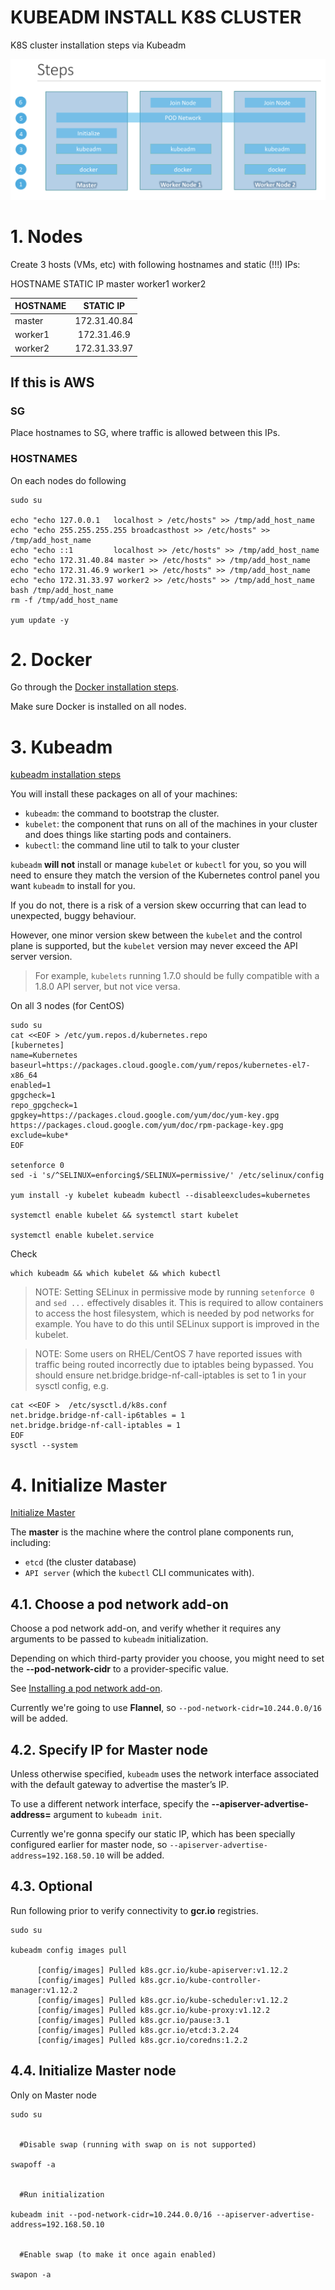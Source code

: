 # KUBEADM INSTALL K8S CLUSTER

K8S cluster installation steps via Kubeadm

![K8S cluster installation steps](https://github.com/propalparolnapervom/OVERALL/blob/master/Pictures/k8s_cluster_inst_steps.png "K8S cluster installation steps")

# 1. Nodes

Create 3 hosts (VMs, etc) with following hostnames and static (!!!) IPs:

HOSTNAME  STATIC IP
master
worker1
worker2

| HOSTNAME        | STATIC IP | 
| ------------- |:-------------:| 
| master        | 172.31.40.84 | 
| worker1      | 172.31.46.9      | 
| worker2      | 172.31.33.97      | 


## If this is AWS

### SG

Place hostnames to SG, where traffic is allowed between this IPs.

### HOSTNAMES

On each nodes do following
```
sudo su

echo "echo 127.0.0.1   localhost > /etc/hosts" >> /tmp/add_host_name
echo "echo 255.255.255.255 broadcasthost >> /etc/hosts" >> /tmp/add_host_name
echo "echo ::1         localhost >> /etc/hosts" >> /tmp/add_host_name
echo "echo 172.31.40.84 master >> /etc/hosts" >> /tmp/add_host_name
echo "echo 172.31.46.9 worker1 >> /etc/hosts" >> /tmp/add_host_name
echo "echo 172.31.33.97 worker2 >> /etc/hosts" >> /tmp/add_host_name
bash /tmp/add_host_name
rm -f /tmp/add_host_name

yum update -y
```



# 2. Docker

Go through the [Docker installation steps](https://github.com/propalparolnapervom/CONTAINERIZATION/blob/master/DOCKER/CentOS/Installation/DOCKER%20Installation%20(CentOS).md).

Make sure Docker is installed on all nodes.


# 3. Kubeadm

[kubeadm installation steps](https://kubernetes.io/docs/setup/independent/install-kubeadm/)

You will install these packages on all of your machines:

  - `kubeadm`: the command to bootstrap the cluster.
  - `kubelet`: the component that runs on all of the machines in your cluster and does things like starting pods and containers.
  - `kubectl`: the command line util to talk to your cluster


`kubeadm` **will not** install or manage `kubelet` or `kubectl` for you, so you will need to ensure they match the version of the Kubernetes control panel you want `kubeadm` to install for you. 

If you do not, there is a risk of a version skew occurring that can lead to unexpected, buggy behaviour. 

However, one minor version skew between the `kubelet` and the control plane is supported, but the `kubelet` version may never exceed the API server version. 

> For example, `kubelets` running 1.7.0 should be fully compatible with a 1.8.0 API server, but not vice versa.


On all 3 nodes (for CentOS)
```
sudo su
cat <<EOF > /etc/yum.repos.d/kubernetes.repo
[kubernetes]
name=Kubernetes
baseurl=https://packages.cloud.google.com/yum/repos/kubernetes-el7-x86_64
enabled=1
gpgcheck=1
repo_gpgcheck=1
gpgkey=https://packages.cloud.google.com/yum/doc/yum-key.gpg https://packages.cloud.google.com/yum/doc/rpm-package-key.gpg
exclude=kube*
EOF

setenforce 0
sed -i 's/^SELINUX=enforcing$/SELINUX=permissive/' /etc/selinux/config

yum install -y kubelet kubeadm kubectl --disableexcludes=kubernetes

systemctl enable kubelet && systemctl start kubelet

systemctl enable kubelet.service
```

Check
```
which kubeadm && which kubelet && which kubectl
```

> NOTE: Setting SELinux in permissive mode by running `setenforce 0` and `sed ...` effectively disables it. This is required to allow containers to access the host filesystem, which is needed by pod networks for example. You have to do this until SELinux support is improved in the kubelet.

> NOTE: Some users on RHEL/CentOS 7 have reported issues with traffic being routed incorrectly due to iptables being bypassed. You should ensure net.bridge.bridge-nf-call-iptables is set to 1 in your sysctl config, e.g.
```
cat <<EOF >  /etc/sysctl.d/k8s.conf
net.bridge.bridge-nf-call-ip6tables = 1
net.bridge.bridge-nf-call-iptables = 1
EOF
sysctl --system
```


# 4. Initialize Master

[Initialize Master](https://kubernetes.io/docs/setup/independent/create-cluster-kubeadm/#initializing-your-master)

The **master** is the machine where the control plane components run, including:
  - `etcd` (the cluster database)
  - `API server` (which the `kubectl` CLI communicates with).

## 4.1. Choose a pod network add-on

Choose a pod network add-on, and verify whether it requires any arguments to be passed to `kubeadm` initialization. 

Depending on which third-party provider you choose, you might need to set the **--pod-network-cidr** to a provider-specific value. 

See [Installing a pod network add-on](https://kubernetes.io/docs/setup/independent/create-cluster-kubeadm/#pod-network).

Currently we're going to use **Flannel**, so `--pod-network-cidr=10.244.0.0/16` will be added.


## 4.2. Specify IP for Master node

Unless otherwise specified, `kubeadm` uses the network interface associated with the default gateway to advertise the master’s IP. 

To use a different network interface, specify the **--apiserver-advertise-address=<ip-address>** argument to `kubeadm init`. 

Currently we're gonna specify our static IP, which has been specially configured earlier for master node, so `--apiserver-advertise-address=192.168.50.10` will be added.


## 4.3. Optional

Run following prior to verify connectivity to **gcr.io** registries.
```
sudo su

kubeadm config images pull

      [config/images] Pulled k8s.gcr.io/kube-apiserver:v1.12.2
      [config/images] Pulled k8s.gcr.io/kube-controller-manager:v1.12.2
      [config/images] Pulled k8s.gcr.io/kube-scheduler:v1.12.2
      [config/images] Pulled k8s.gcr.io/kube-proxy:v1.12.2
      [config/images] Pulled k8s.gcr.io/pause:3.1
      [config/images] Pulled k8s.gcr.io/etcd:3.2.24
      [config/images] Pulled k8s.gcr.io/coredns:1.2.2
```

## 4.4. Initialize Master node

Only on Master node
```
sudo su


  #Disable swap (running with swap on is not supported)
  
swapoff -a


  #Run initialization
  
kubeadm init --pod-network-cidr=10.244.0.0/16 --apiserver-advertise-address=192.168.50.10


  #Enable swap (to make it once again enabled)
  
swapon -a
```
























